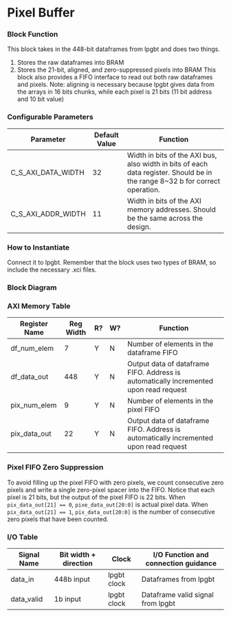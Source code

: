 # Pixel Buffer

### Block Function
This block takes in the 448-bit dataframes from lpgbt and does two things.
1. Stores the raw dataframes into BRAM
2. Stores the 21-bit, aligned, and zero-suppressed pixels into BRAM
This block also provides a FIFO interface to read out both raw dataframes and pixels.
Note: aligning is necessary because lpgbt gives data from the arrays in 16 bits chunks, while each pixel is 21 bits (11 bit address and 10 bit value)

### Configurable Parameters

| Parameter     | Default Value	          | Function  |
| ------------- | ----------------------- | ------- |
| C_S_AXI_DATA_WIDTH        | 32    | Width in bits of the AXI bus, also width in bits of each data register. Should be in the range 8~32 b for correct operation. |
| C_S_AXI_ADDR_WIDTH        | 11  | Width in bits of the AXI memory addresses. Should be the same across the design. | 

### How to Instantiate
Connect it to lpgbt. Remember that the block uses two types of BRAM, so include the necessary .xci files.

### Block Diagram


### AXI Memory Table 

| Register Name | Reg Width | R? | W? | Function |
| ------------- | --------- | -- | -- | ------------------------------------ | 
| df_num_elem   | 7         | Y  | N  | Number of elements in the dataframe FIFO |
| df_data_out   | 448       | Y  | N  | Output data of dataframe FIFO. Address is automatically incremented upon read request |
| pix_num_elem  | 9         | Y  | N  | Number of elements in the pixel FIFO |
| pix_data_out  | 22        | Y  | N  | Output data of dataframe FIFO. Address is automatically incremented upon read request |

### Pixel FIFO Zero Suppression

To avoid filling up the pixel FIFO with zero pixels, we count consecutive zero pixels and write a single zero-pixel spacer into the FIFO. Notice that each pixel is 21 bits, but the output of the pixel FIFO is 22 bits. When <code>pix_data_out[21] == 0</code>, <code>pixe_data_out[20:0]</code> is actual pixel data. When <code>pix_data_out[21] == 1</code>, <code>pix_data_out[20:0]</code> is the number of consecutive zero pixels that have been counted.


### I/O Table 

| Signal Name       | Bit width + direction          | Clock   | I/O Function and connection guidance |
| -------------     | ------------------------------ | ------- | ------------------------------------ | 
| data_in           | 448b input    | lpgbt clock   | Dataframes from lpgbt |
| data_valid        | 1b input      | lpgbt clock   | Dataframe valid signal from lpgbt |